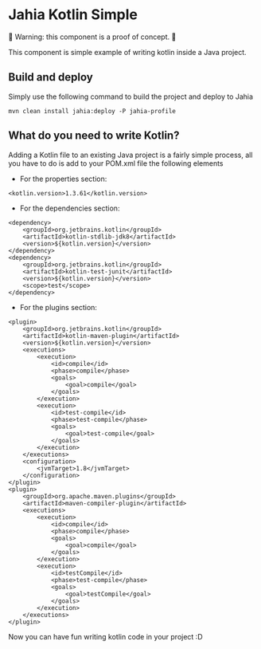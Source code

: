 # Jahia Kotlin Simple

:rotating_light: Warning: this component is a proof of concept. :rotating_light:

This component is simple example of writing kotlin inside a Java project.

## Build and deploy
Simply use the following command to build the project and deploy to Jahia

```
mvn clean install jahia:deploy -P jahia-profile
```

## What do you need to write Kotlin?
Adding a Kotlin file to an existing Java project is a fairly simple process, all you have to do is add to your POM.xml 
file the following elements

- For the properties section:
```
<kotlin.version>1.3.61</kotlin.version>
```

- For the dependencies section:

```
<dependency>
    <groupId>org.jetbrains.kotlin</groupId>
    <artifactId>kotlin-stdlib-jdk8</artifactId>
    <version>${kotlin.version}</version>
</dependency>
<dependency>
    <groupId>org.jetbrains.kotlin</groupId>
    <artifactId>kotlin-test-junit</artifactId>
    <version>${kotlin.version}</version>
    <scope>test</scope>
</dependency>
```

- For the plugins section:
```
<plugin>
    <groupId>org.jetbrains.kotlin</groupId>
    <artifactId>kotlin-maven-plugin</artifactId>
    <version>${kotlin.version}</version>
    <executions>
        <execution>
            <id>compile</id>
            <phase>compile</phase>
            <goals>
                <goal>compile</goal>
            </goals>
        </execution>
        <execution>
            <id>test-compile</id>
            <phase>test-compile</phase>
            <goals>
                <goal>test-compile</goal>
            </goals>
        </execution>
    </executions>
    <configuration>
        <jvmTarget>1.8</jvmTarget>
    </configuration>
</plugin>
<plugin>
    <groupId>org.apache.maven.plugins</groupId>
    <artifactId>maven-compiler-plugin</artifactId>
    <executions>
        <execution>
            <id>compile</id>
            <phase>compile</phase>
            <goals>
                <goal>compile</goal>
            </goals>
        </execution>
        <execution>
            <id>testCompile</id>
            <phase>test-compile</phase>
            <goals>
                <goal>testCompile</goal>
            </goals>
        </execution>
    </executions>
</plugin>

```

Now you can have fun writing kotlin code in your project :D
